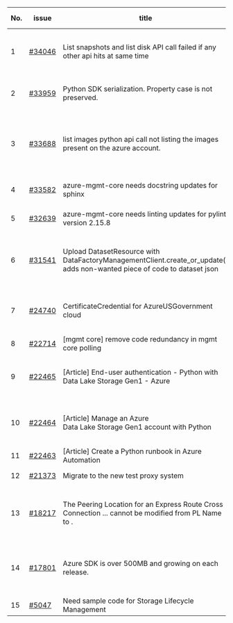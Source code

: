| No. | issue | title | labels | assignees | bot advice | created date |
| ------ | ------ | ------ | ------ | ------ | ------ | :-----: |
|1|[#34046](https://github.com/Azure/azure-sdk-for-python/issues/34046)|List snapshots and list disk API call failed if any other api hits at same time |question, Service Attention, Mgmt, customer-reported, needs-author-feedback|msyyc||2024-01-29|
|2|[#33959](https://github.com/Azure/azure-sdk-for-python/issues/33959)|Python SDK serialization. Property case is not preserved.|question, Mgmt, customer-reported, needs-team-attention|msyyc||2024-01-23|
|3|[#33688](https://github.com/Azure/azure-sdk-for-python/issues/33688)|list images python api call not listing the images present on the azure account.|question, Compute, Mgmt, customer-reported, no-recent-activity, needs-author-feedback|msyyc||2024-01-03|
|4|[#33582](https://github.com/Azure/azure-sdk-for-python/issues/33582)|azure-mgmt-core needs docstring updates for sphinx|Mgmt, Azure.Mgmt.Core, sphinx|msyyc|new issue|2023-12-17|
|5|[#32639](https://github.com/Azure/azure-sdk-for-python/issues/32639)|azure-mgmt-core needs linting updates for pylint version 2.15.8|Mgmt, Azure.Mgmt.Core, pylint|msyyc|new issue|2023-10-22|
|6|[#31541](https://github.com/Azure/azure-sdk-for-python/issues/31541)|Upload DatasetResource with DataFactoryManagementClient.create_or_update() adds non-wanted piece of code to dataset json|question, Data Factory, Service Attention, Mgmt, customer-reported, needs-team-attention|msyyc|no reply > 7|2023-08-09|
|7|[#24740](https://github.com/Azure/azure-sdk-for-python/issues/24740)|CertificateCredential for AzureUSGovernment cloud|feature-request, Operations Management, Mgmt, needs-team-attention|BigCat20196, msyyc|new comment|2022-06-07|
|8|[#22714](https://github.com/Azure/azure-sdk-for-python/issues/22714)|[mgmt core] remove code redundancy in mgmt core polling|Mgmt, Azure.Mgmt.Core|msyyc|new issue|2022-01-21|
|9|[#22465](https://github.com/Azure/azure-sdk-for-python/issues/22465)|[Article] End-user authentication - Python with Data Lake Storage Gen1 - Azure|Storage, Docs, Client, Mgmt, Data Lake Storage Gen1, Resources|tasherif-msft, msyyc|no reply > 7|2022-01-12|
|10|[#22464](https://github.com/Azure/azure-sdk-for-python/issues/22464)|[Article] Manage an Azure Data Lake Storage Gen1 account with Python|Storage, Docs, Client, Mgmt, Data Lake Storage Gen1, Resources|tasherif-msft, msyyc|no reply > 7|2022-01-12|
|11|[#22463](https://github.com/Azure/azure-sdk-for-python/issues/22463)|[Article] Create a Python runbook in Azure Automation|Docs, Compute, Mgmt, Resources|msyyc|no reply > 7|2022-01-12|
|12|[#21373](https://github.com/Azure/azure-sdk-for-python/issues/21373)|Migrate to the new test proxy system|Mgmt, Epic, MQ|msyyc|no reply > 7|2021-10-22|
|13|[#18217](https://github.com/Azure/azure-sdk-for-python/issues/18217)|The Peering Location for an Express Route Cross Connection ... cannot be modified from PL Name to .|bug, Network - ExpressRoute, Service Attention, Mgmt, customer-reported, needs-team-attention|msyyc|new comment|2021-04-22|
|14|[#17801](https://github.com/Azure/azure-sdk-for-python/issues/17801)|Azure SDK is over 500MB and growing on each release.|question, Network, Service Attention, Mgmt, customer-reported, needs-team-attention|iscai-msft, lmazuel, msyyc|new comment|2021-04-05|
|15|[#5047](https://github.com/Azure/azure-sdk-for-python/issues/5047)|Need sample code for Storage Lifecycle Management|Docs, Mgmt|msyyc|new comment|2019-05-02|
